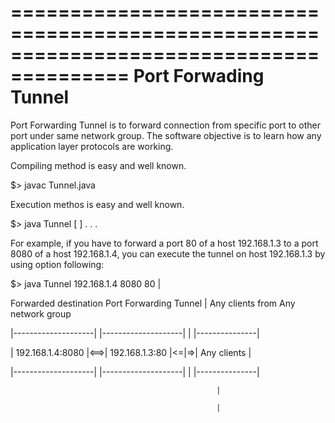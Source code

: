 ========================================================================================
  Port Forwading Tunnel
========================================================================================

 Port Forwarding Tunnel is to forward connection from specific port to other port under 
same network group. The software objective is to learn how any application layer protocols 
are working. 

Compiling method is easy and well known.

$> javac Tunnel.java

Execution methos is easy and well known.

$> java Tunnel [<forwarded destination host name> <forwarded destination port> 
<tunnel channel service port>] . . .

For example, if you have to forward a port 80 of a host 192.168.1.3 to a port 8080 of a 
host 192.168.1.4, you can execute the tunnel on host 192.168.1.3 by using option following:

$> java Tunnel 192.168.1.4 8080 80
                                                  |
                                                  
 Forwarded destination    Port Forwarding Tunnel  |  Any clients from Any network group
 
|--------------------|    |--------------------|  |  |---------------|

|  192.168.1.4:8080  |<==>|   192.168.1.3:80   |<=|=>|  Any clients  |

|--------------------|    |--------------------|  |  |---------------|

                                                  |
                                                  
                                                  |
                                                  

